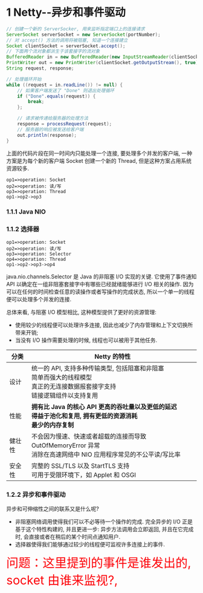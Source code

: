 # 1 Netty--异步和事件驱动

``` java
// 创建一个新的 ServerSocker, 用来监听指定端口上的连接请求
ServerSocket serverSocket = new ServerSocket(portNumber);
// 对 accept() 方法的调用将被阻塞, 知道一个连接建立
Socket clientSocket = serverSocket.accept();
// 下面两个流对象都派生于该套接字的流对象
BufferedReader in = new BufferedReader(new InputStreamReader(clientSocket.getInputStream()));
PrintWriter out = new PrintWriter(clientSocket.getOutputStream(), true);
String request, response;

// 处理循环开始
while ((request = in.readLine()) != null) {
    // 如果客户端发送了 "Done" 则退出处理循环
    if ("Done".equals(request)) {
        break;
    };

    // 请求被传递给服务器的处理方法
    response = processRequest(request);
    // 服务器的响应被发送给客户端
    out.println(response);
}
```

上面的代码片段在同一时间内只能处理一个连接, 要处理多个并发的客户端, 一种方案是为每个新的客户端 Socket 创建一个新的 Thread, 但是这种方案占用系统资源较多.

```flow
op1=>operation: Socket
op2=>operation: 读/写
op3=>operation: Thread
op1->op2->op3
```

### 1.1.1 Java NIO

### 1.1.2 选择器

```flow
op1=>operation: Socket
op2=>operation: 读/写
op3=>operation: Selector
op4=>operation: Thread
op1->op2->op3->op4
```

java.nio.channels.Selector 是 Java 的非阻塞 I/O 实现的关键. 它使用了事件通知 API 以确定在一组非阻塞套接字中有哪些已经就绪能够进行 I/O 相关的操作. 因为可以在任何的时间检查任意的读操作或者写操作的完成状态, 所以一个单一的线程便可以处理多个并发的连接.

总体来看, 与阻塞 I/O 模型相比, 这种模型提供了更好的资源管理:
* 使用较少的线程便可以处理许多连接, 因此也减少了内存管理和上下文切换所带来开销;
* 当没有 I/O 操作需要处理的时候, 线程也可以被用于其他任务.

| 分类 | Netty 的特性 |
| ------| ------ |
| 设计 | 统一的 API, 支持多种传输类型, 包括阻塞和非阻塞 <br> 简单而强大的线程模型 <br> 真正的无连接数据报套接字支持 <br> 链接逻辑组件以支持复用 |
| 性能 | **拥有比 Java 的核心 API 更高的吞吐量以及更低的延迟** <br> **得益于池化和复用, 拥有更低的资源消耗** <br> **最少的内存复制** |
| 健壮性 | 不会因为慢速、快速或者超载的连接而导致 OutOfMemoryError 异常 <br> 消除在高速网络中 NIO 应用程序常见的不公平读/写比率 |
| 安全性 | 完整的 SSL/TLS 以及 StartTLS 支持 <br> 可用于受限环境下，如 Applet 和 OSGI |

### 1.2.2 异步和事件驱动

异步和可伸缩性之间的联系又是什么呢?
* 非阻塞网络调用使得我们可以不必等待一个操作的完成. 完全异步的 I/O 正是基于这个特性构建的, 并且更进一步: 异步方法调用会立即返回, 并且在它完成时, 会直接或者在稍后的某个时间点通知用户.
* 选择器使得我们能够通过较少的线程便可监视许多连接上的事件.

<font color=#fd0209 size=6 >问题：这里提到的事件是谁发出的, socket 由谁来监视?,</font>



